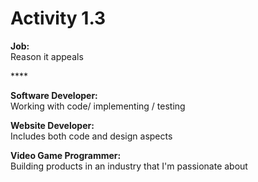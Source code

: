 # Activity 1.3

**Job:**  
Reason it appeals

\*\*\*\*

**Software Developer:**  
Working with code/ implementing / testing

**Website Developer:**  
Includes both code and design aspects

**Video Game Programmer:**  
Building products in an industry that I'm passionate about

